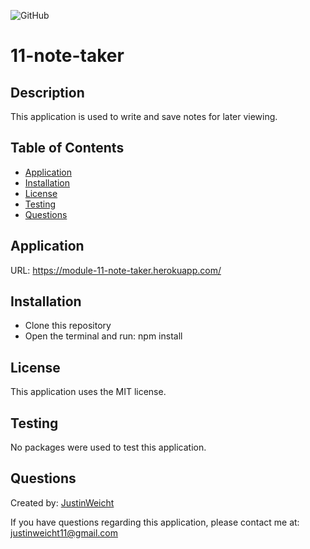 
  ![GitHub](https://img.shields.io/github/license/JustinWeicht/11-note-taker)

  # 11-note-taker

  ## Description
  This application is used to write and save notes for later viewing.

  ## Table of Contents
  * [Application](#application)
  * [Installation](#installation)
  * [License](#license)
  * [Testing](#testing)
  * [Questions](#questions)

  ## Application 
  URL: https://module-11-note-taker.herokuapp.com/
  
  ## Installation 
  - Clone this repository  
  - Open the terminal and run: npm install

  ## License
  This application uses the MIT license.
  
  ## Testing
  No packages were used to test this application.

  ## Questions
  Created by: [JustinWeicht](https://github.com/JustinWeicht)
  
  If you have questions regarding this application, please contact me at: [justinweicht11@gmail.com](justinweicht11@gmail.com)